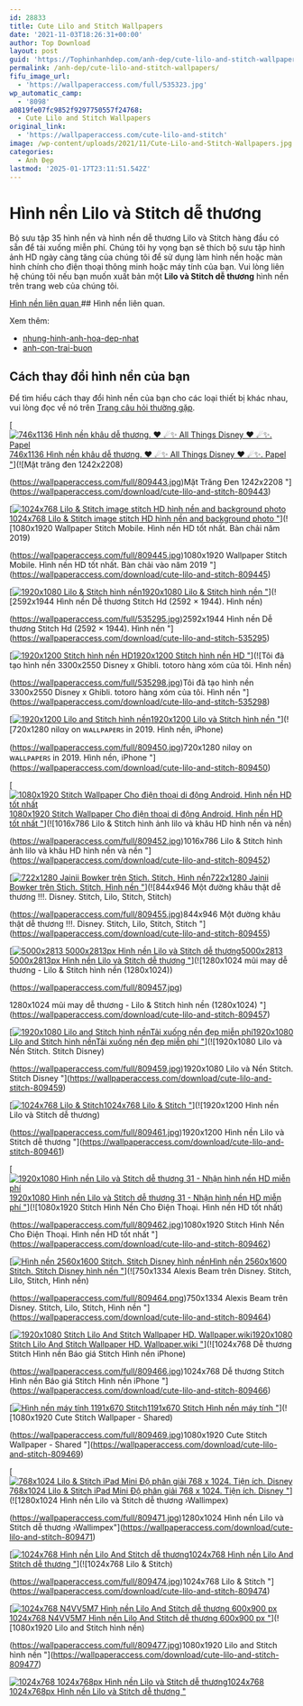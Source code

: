 ```yaml
---
id: 28833
title: Cute Lilo and Stitch Wallpapers
date: '2021-11-03T18:26:31+00:00'
author: Top Download
layout: post
guid: 'https://Tophinhanhdep.com/anh-dep/cute-lilo-and-stitch-wallpapers/'
permalink: /anh-dep/cute-lilo-and-stitch-wallpapers/
fifu_image_url:
  - 'https://wallpaperaccess.com/full/535323.jpg'
wp_automatic_camp:
  - '8098'
a0819fe07fc9852f9297750557f24768:
  - Cute Lilo and Stitch Wallpapers
original_link:
  - 'https://wallpaperaccess.com/cute-lilo-and-stitch'
image: /wp-content/uploads/2021/11/Cute-Lilo-and-Stitch-Wallpapers.jpg
categories:
  - Ảnh Đẹp
lastmod: '2025-01-17T23:11:51.542Z'
---
```

# Hình nền Lilo và Stitch dễ thương

Bộ sưu tập 35 hình nền và hình nền dễ thương Lilo và Stitch hàng đầu có sẵn để tải xuống miễn phí. Chúng tôi hy vọng bạn sẽ thích bộ sưu tập hình ảnh HD ngày càng tăng của chúng tôi để sử dụng làm hình nền hoặc màn hình chính cho điện thoại thông minh hoặc máy tính của bạn. Vui lòng liên hệ chúng tôi nếu bạn muốn xuất bản một **Lilo và Stitch dễ thương** hình nền trên trang web của chúng tôi.

[Hình nền liên quan ](#related) ## Hình nền liên quan.

   
 Xem thêm:

   
- [nhung-hinh-anh-hoa-dep-nhat](https://tophinhanhdep.com/hinh-hoa-dep/nhung-hinh-anh-hoa-dep-nhat/)
- [anh-con-trai-buon](https://tophinhanhdep.com/anh-avatar/anh-con-trai-buon/)

## Cách thay đổi hình nền của bạn

Để tìm hiểu cách thay đổi hình nền của bạn cho các loại thiết bị khác nhau, vui lòng đọc về nó trên [Trang câu hỏi thường gặp](https://tophinhanhdep.com/faq/).

  
[[![746x1136 Hình nền khâu dễ thương.  ❤ ☄✨ All Things Disney ❤ ☄✨.  Papel](https://wallpaperaccess.com/full/535323.jpg)746x1136 Hình nền khâu dễ thương. ❤ ☄✨ All Things Disney ❤ ☄✨. Papel "](https://wallpaperaccess.com/download/cute-lilo-and-stitch-535323)](![Mặt trăng đen 1242x2208)

(https://wallpaperaccess.com/full/809443.jpg)Mặt Trăng Đen 1242x2208 "](https://wallpaperaccess.com/download/cute-lilo-and-stitch-809443)

[[![1024x768 Lilo & Stitch image stitch HD hình nền and background photo](https://wallpaperaccess.com/full/809444.jpg)1024x768 Lilo &amp; Stitch image stitch HD hình nền and background photo "](https://wallpaperaccess.com/download/cute-lilo-and-stitch-809444)](![1080x1920 Wallpaper Stitch Mobile.  Hình nền HD tốt nhất.  Bàn chải năm 2019)

(https://wallpaperaccess.com/full/809445.jpg)1080x1920 Wallpaper Stitch Mobile. Hình nền HD tốt nhất. Bàn chải vào năm 2019 "](https://wallpaperaccess.com/download/cute-lilo-and-stitch-809445)

[[![1920x1080 Lilo & Stitch hình nền](https://wallpaperaccess.com/full/809446.jpg)1920x1080 Lilo &amp; Stitch hình nền "](https://wallpaperaccess.com/download/cute-lilo-and-stitch-809446)](![2592x1944 Hình nền Dễ thương Stitch Hd (2592 × 1944).  Hình nền)

(https://wallpaperaccess.com/full/535295.jpg)2592x1944 Hình nền Dễ thương Stitch Hd (2592 × 1944). Hình nền "](https://wallpaperaccess.com/download/cute-lilo-and-stitch-535295)

[[![1920x1200 Stitch hình nền HD](https://wallpaperaccess.com/full/535316.jpg)1920x1200 Stitch hình nền HD "](https://wallpaperaccess.com/download/cute-lilo-and-stitch-535316)](![Tôi đã tạo hình nền 3300x2550 Disney x Ghibli.  totoro hàng xóm của tôi.  Hình nền)

(https://wallpaperaccess.com/full/535298.jpg)Tôi đã tạo hình nền 3300x2550 Disney x Ghibli. totoro hàng xóm của tôi. Hình nền "](https://wallpaperaccess.com/download/cute-lilo-and-stitch-535298)

[[![1920x1200 Lilo and Stitch hình nền](https://wallpaperaccess.com/full/809449.jpg)1920x1200 Lilo và Stitch hình nền "](https://wallpaperaccess.com/download/cute-lilo-and-stitch-809449)](![720x1280 nilαy on ᴡᴀʟʟᴘᴀᴘᴇʀꜱ in 2019. Hình nền, iPhone)

(https://wallpaperaccess.com/full/809450.jpg)720x1280 nilαy on ᴡᴀʟʟᴘᴀᴘᴇʀꜱ in 2019. Hình nền, iPhone "](https://wallpaperaccess.com/download/cute-lilo-and-stitch-809450)

[[![1080x1920 Stitch Wallpaper Cho điện thoại di động Android.  Hình nền HD tốt nhất](https://wallpaperaccess.com/full/809451.jpg)1080x1920 Stitch Wallpaper Cho điện thoại di động Android. Hình nền HD tốt nhất "](https://wallpaperaccess.com/download/cute-lilo-and-stitch-809451)](![1016x786 Lilo & Stitch hình ảnh lilo và khâu HD hình nền và nền)

(https://wallpaperaccess.com/full/809452.jpg)1016x786 Lilo &amp; Stitch hình ảnh lilo và khâu HD hình nền và nền "](https://wallpaperaccess.com/download/cute-lilo-and-stitch-809452)

[[![722x1280 Jainii Bowker trên Stich.  Stitch, Hình nền](https://wallpaperaccess.com/full/648405.jpg)722x1280 Jainii Bowker trên Stich. Stitch, Hình nền "](https://wallpaperaccess.com/download/cute-lilo-and-stitch-648405)](![844x946 Một đường khâu thật dễ thương !!!.  Disney.  Stitch, Lilo, Stitch, Stitch)

(https://wallpaperaccess.com/full/809455.jpg)844x946 Một đường khâu thật dễ thương !!!. Disney. Stitch, Lilo, Stitch, Stitch "](https://wallpaperaccess.com/download/cute-lilo-and-stitch-809455)

[[![5000x2813 5000x2813px Hình nền Lilo và Stitch dễ thương](https://wallpaperaccess.com/full/809456.jpg)5000x2813 5000x2813px Hình nền Lilo và Stitch dễ thương "](https://wallpaperaccess.com/download/cute-lilo-and-stitch-809456)](![1280x1024 mũi may dễ thương - Lilo & Stitch hình nền (1280x1024))

(https://wallpaperaccess.com/full/809457.jpg)

1280x1024 mũi may dễ thương - Lilo &amp; Stitch hình nền (1280x1024) "](https://wallpaperaccess.com/download/cute-lilo-and-stitch-809457)

[[![1920x1080 Lilo and Stitch hình nềnTải xuống nền đẹp miễn phí](https://wallpaperaccess.com/full/809458.jpg)1920x1080 Lilo and Stitch hình nềnTải xuống nền đẹp miễn phí "](https://wallpaperaccess.com/download/cute-lilo-and-stitch-809458)](![1920x1080 Lilo và Nền Stitch.  Stitch Disney)

(https://wallpaperaccess.com/full/809459.jpg)1920x1080 Lilo và Nền Stitch. Stitch Disney "](https://wallpaperaccess.com/download/cute-lilo-and-stitch-809459)

[[![1024x768 Lilo & Stitch](https://wallpaperaccess.com/full/809460.jpg)1024x768 Lilo &amp; Stitch "](https://wallpaperaccess.com/download/cute-lilo-and-stitch-809460)](![1920x1200 Hình nền Lilo và Stitch dễ thương)

(https://wallpaperaccess.com/full/809461.jpg)1920x1200 Hình nền Lilo và Stitch dễ thương "](https://wallpaperaccess.com/download/cute-lilo-and-stitch-809461)

[[![1920x1080 Hình nền Lilo và Stitch dễ thương 31 - Nhận hình nền HD miễn phí](https://wallpaperaccess.com/full/535326.jpg)1920x1080 Hình nền Lilo và Stitch dễ thương 31 - Nhận hình nền HD miễn phí "](https://wallpaperaccess.com/download/cute-lilo-and-stitch-535326)](![1080x1920 Stitch Hình Nền Cho Điện Thoại.  Hình nền HD tốt nhất)

(https://wallpaperaccess.com/full/809462.jpg)1080x1920 Stitch Hình Nền Cho Điện Thoại. Hình nền HD tốt nhất "](https://wallpaperaccess.com/download/cute-lilo-and-stitch-809462)

[[![Hình nền 2560x1600 Stitch.  Stitch Disney hình nền](https://wallpaperaccess.com/full/809463.jpg)Hình nền 2560x1600 Stitch. Stitch Disney hình nền "](https://wallpaperaccess.com/download/cute-lilo-and-stitch-809463)](![750x1334 Alexis Beam trên Disney.  Stitch, Lilo, Stitch, Hình nền)

(https://wallpaperaccess.com/full/809464.png)750x1334 Alexis Beam trên Disney. Stitch, Lilo, Stitch, Hình nền "](https://wallpaperaccess.com/download/cute-lilo-and-stitch-809464)

[[![1920x1080 Stitch Lilo And Stitch Wallpaper HD.  Wallpaper.wiki](https://wallpaperaccess.com/full/809465.jpg)1920x1080 Stitch Lilo And Stitch Wallpaper HD. Wallpaper.wiki "](https://wallpaperaccess.com/download/cute-lilo-and-stitch-809465)](![1024x768 Dễ thương Stitch Hình nền Báo giá Stitch Hình nền iPhone)

(https://wallpaperaccess.com/full/809466.jpg)1024x768 Dễ thương Stitch Hình nền Báo giá Stitch Hình nền iPhone "](https://wallpaperaccess.com/download/cute-lilo-and-stitch-809466)

[[![Hình nền máy tính 1191x670 Stitch](https://wallpaperaccess.com/full/809468.jpg)1191x670 Stitch Hình nền máy tính "](https://wallpaperaccess.com/download/cute-lilo-and-stitch-809468)](![1080x1920 Cute Stitch Wallpaper - Shared)

(https://wallpaperaccess.com/full/809469.jpg)1080x1920 Cute Stitch Wallpaper - Shared "](https://wallpaperaccess.com/download/cute-lilo-and-stitch-809469)

[[![768x1024 Lilo & Stitch iPad Mini Độ phân giải 768 x 1024. Tiện ích.  Disney](https://wallpaperaccess.com/full/809470.jpg)768x1024 Lilo &amp; Stitch iPad Mini Độ phân giải 768 x 1024. Tiện ích. Disney "](https://wallpaperaccess.com/download/cute-lilo-and-stitch-809470)](![1280x1024 Hình nền Lilo và Stitch dễ thương ›Wallimpex)

(https://wallpaperaccess.com/full/809471.jpg)1280x1024 Hình nền Lilo và Stitch dễ thương ›Wallimpex"](https://wallpaperaccess.com/download/cute-lilo-and-stitch-809471)

[[![1024x768 Hình nền Lilo And Stitch dễ thương](https://wallpaperaccess.com/full/809473.jpg)1024x768 Hình nền Lilo And Stitch dễ thương "](https://wallpaperaccess.com/download/cute-lilo-and-stitch-809473)](![1024x768 Lilo & Stitch)

(https://wallpaperaccess.com/full/809474.jpg)1024x768 Lilo &amp; Stitch "](https://wallpaperaccess.com/download/cute-lilo-and-stitch-809474)

[[![1024x768 N4VV5M7 Hình nền Lilo And Stitch dễ thương 600x900 px](https://wallpaperaccess.com/full/809476.jpg) 1024x768 N4VV5M7 Hình nền Lilo And Stitch dễ thương 600x900 px "](https://wallpaperaccess.com/download/cute-lilo-and-stitch-809476)](![1080x1920 Lilo and Stitch hình nền)

(https://wallpaperaccess.com/full/809477.jpg)1080x1920 Lilo and Stitch hình nền "](https://wallpaperaccess.com/download/cute-lilo-and-stitch-809477)

[![1024x768 1024x768px Hình nền Lilo và Stitch dễ thương](https://wallpaperaccess.com/full/809479.jpg)1024x768 1024x768px Hình nền Lilo và Stitch dễ thương "](https://wallpaperaccess.com/download/cute-lilo-and-stitch-809479)
